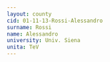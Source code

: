 ```yaml
---
layout: county 
cid: 01-11-13-Rossi-Alessandro
surname: Rossi
name: Alessandro
university: Univ. Siena
unita: TeV
---
```

